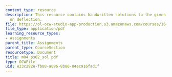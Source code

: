 ```yaml
---
content_type: resource
description: This resource contains handwritten solutions to the given problem set
  on deflection.
file: https://ol-ocw-studio-app-production.s3.amazonaws.com/courses/16-01-unified-engineering-i-ii-iii-iv-fall-2005-spring-2006/e23c292efb88a8968b8684ec916fad1f_m04_ps02_sol.pdf
file_type: application/pdf
learning_resource_types:
- Assignments
parent_title: Assignments
parent_type: CourseSection
resourcetype: Document
title: m04_ps02_sol.pdf
type: OCWFile
uid: e23c292e-fb88-a896-8b86-84ec916fad1f
---
```

